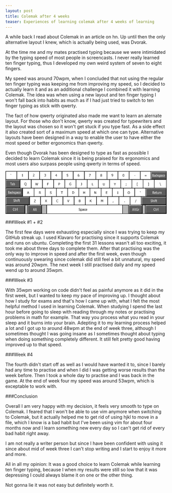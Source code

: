```yaml
---
layout: post
title: Colemak after 4 weeks
teaser: Experiences of learning colemak after 4 weeks of learning
---
```


A while back I read about Colemak in an article on hn. Up until then the only
alternative layout I knew, which is actually being used, was Dvorak.

At the time me and my mates practised typing because we were intimidated by
the typing speed of most people in screencasts. I never really learned ten
finger typing, thus I developed my own weird system of seven to eight fingers.

My speed was around 70wpm, when I concluded that not using the regular ten 
finger typing was keeping me from improving my speed, so I decided to actually
learn it and as an additional challenge I combined it with learning Colemak.
The idea was when using a new layout and ten finger typing I won't fall back
into habits as much as if I had just tried to switch to ten finger typing as
stick with qwerty.

The fact of how qwerty originated also made me want to learn an alernate
layout. For those who don't know, qwerty was created for typewriters and the
layout was chosen so it won't get stuck if you type fast. As a side effect it
also created sort of a maximum speed at which one can type. Alternative layouts
have been designed in a way to enable the user to have either the most speed
or better ergonomics than qwerty.

Even though Dvorak has been designed to type as fast as possible I decided to
learn Colemak since it is being praised for its ergonomics and most users
also surpass people using qwerty in terms of speed.

![Colemak Layout](/assets/images/Colemak-layout.png)

###Week #1 + #2

The first few days were exhausting especially since I was trying to keep my
GitHub streak up. I used Klavaro for practising since it supports Colemak and
runs on ubuntu. Completing the first 31 lessons wasn't all too exciting, it 
took me about three days to complete them. After that practising was the only
way to improve in speed and after the first week, even though continuously 
swearing since colemak did still feel a bit unnatural, my speed was around 
20wpm. The next week I still practised daily and my speed wend up to around
35wpm.

###Week #3

With 35wpm working on code didn't feel as painful anymore as it did in the
first week, but I wanted to keep my pace of improving up. I thought about how
I study for exams and that's how I came up with, what I felt the most helpful
method I used in learning Colemak. When studying I spend the last hour before
going to sleep with reading through my notes or practising problems in math for
example. That way you process what you read in your sleep and it burns into
your brain. Adepting it to my learning process helped a lot and I got up to
around 48wpm at the end of week three, although I sometimes thought I was going
insane as I sometimes thought about typing when doing something completely
different. It still felt pretty good having improved up to that speed.

###Week #4

The fourth didn't start off as well as I would have wanted it to, since I
barely had any time to practise and when I did I was getting worse results than
the week before. Then I took a whole day to practise and I was back in the
game. At the end of week four my speed was around 53wpm, which is exceptable
to work with.

###Conclusion

Overall I am very happy with my decision, it feels very smooth to type on
Colemak. I feared that I won't be able to use vim anymore when switching to
Colemak, but it actually helped me to get rid of using hjkl to move in a file,
which I know is a bad habit but I've been using vim for about four months now
and I learn something new every day so I can't get rid of every bad habit right
away.

I am not really a writer person but since I have been confident with using it
since about mid of week three I can't stop writing and I start to enjoy it more
and more.

All in all my opinion: It was a good choice to learn Colemak while learning ten
finger typing, because I when my results were still so low that it was
depressing I could always blame it on one or the other thing.

Not gonna lie it was not easy but definitely worth it.
